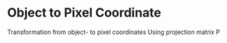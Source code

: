 # Object to Pixel Coordinate
Transformation from object- to pixel coordinates Using projection matrix P
